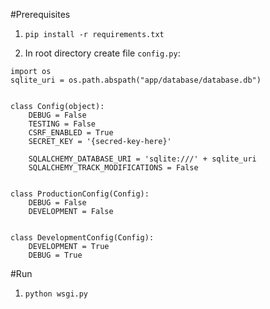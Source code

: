 #Prerequisites
1. `pip install -r requirements.txt`

2. In root directory create file `config.py`:
```
import os
sqlite_uri = os.path.abspath("app/database/database.db")


class Config(object):
    DEBUG = False
    TESTING = False
    CSRF_ENABLED = True
    SECRET_KEY = '{secred-key-here}'

    SQLALCHEMY_DATABASE_URI = 'sqlite:///' + sqlite_uri
    SQLALCHEMY_TRACK_MODIFICATIONS = False


class ProductionConfig(Config):
    DEBUG = False
    DEVELOPMENT = False


class DevelopmentConfig(Config):
    DEVELOPMENT = True
    DEBUG = True
```

#Run
1. `python wsgi.py`